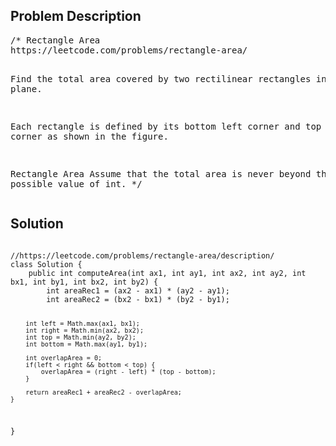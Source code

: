 <!--
<style>
  body { font-family: Arial, sans-serif; }
  .container { max-width: 200px; margin: 0 auto; padding: 10px; }
  .comment-block { background-color: #f9f9f9; padding: 10px; border-left: 5px solid #ccc; width: 200px; margin: 20px auto; overflow-wrap: break-word; white-space: pre-wrap; }
  .code-block { background-color: #f4f4f4; padding: 10px; border: 1px solid #ddd; width: 50%; margin: 20px auto; overflow-wrap: break-word; white-space: pre-wrap; }
</style>
-->

<div class='container'>
<h2>Problem Description</h2>
<div class='comment-block'>
<pre>
/* Rectangle Area
https://leetcode.com/problems/rectangle-area/

Find the total area covered by two rectilinear rectangles in a 2D plane.

Each rectangle is defined by its bottom left corner and top right corner as shown in the figure.

Rectangle Area
Assume that the total area is never beyond the maximum possible value of int.
*/
</pre>
</div>

<h2>Solution</h2>
<div class='code-block'>
<pre><code class='language-java'>
//https://leetcode.com/problems/rectangle-area/description/
class Solution {
    public int computeArea(int ax1, int ay1, int ax2, int ay2, int bx1, int by1, int bx2, int by2) {
        int areaRec1 = (ax2 - ax1) * (ay2 - ay1);
        int areaRec2 = (bx2 - bx1) * (by2 - by1);
        
        int left = Math.max(ax1, bx1);
        int right = Math.min(ax2, bx2);
        int top = Math.min(ay2, by2);
        int bottom = Math.max(ay1, by1);
        
        int overlapArea = 0;
        if(left < right && bottom < top) {
            overlapArea = (right - left) * (top - bottom);
        }
        
        return areaRec1 + areaRec2 - overlapArea;
    }
}</code></pre>
</div>
</div>
